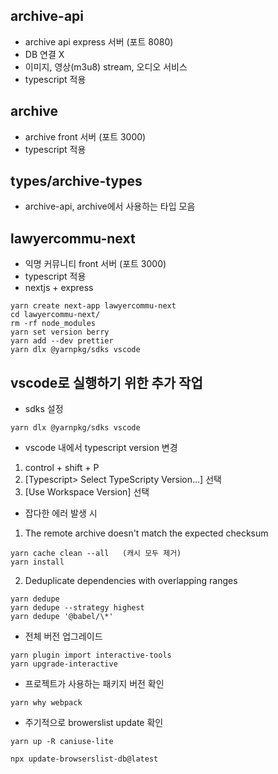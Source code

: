 ## archive-api

- archive api express 서버 (포트 8080)
- DB 연결 X
- 이미지, 영상(m3u8) stream, 오디오 서비스
- typescript 적용

## archive

- archive front 서버 (포트 3000)
- typescript 적용

## types/archive-types

- archive-api, archive에서 사용하는 타입 모음

## lawyercommu-next

- 익명 커뮤니티 front 서버 (포트 3000)
- typescript 적용
- nextjs + express

```
yarn create next-app lawyercommu-next
cd lawyercommu-next/
rm -rf node_modules
yarn set version berry
yarn add --dev prettier
yarn dlx @yarnpkg/sdks vscode
```

## vscode로 실행하기 위한 추가 작업

- sdks 설정

```
yarn dlx @yarnpkg/sdks vscode
```

- vscode 내에서 typescript version 변경

1. control + shift + P
2. [Typescript> Select TypeScripty Version...] 선택
3. [Use Workspace Version] 선택

- 잡다한 에러 발생 시

1. The remote archive doesn't match the expected checksum

```
yarn cache clean --all   (캐시 모두 제거)
yarn install
```

2. Deduplicate dependencies with overlapping ranges

```
yarn dedupe
yarn dedupe --strategy highest
yarn dedupe '@babel/\*'
```

- 전체 버전 업그레이드

```
yarn plugin import interactive-tools
yarn upgrade-interactive
```

- 프로젝트가 사용하는 패키지 버전 확인

```
yarn why webpack
```

- 주기적으로 browerslist update 확인

```
yarn up -R caniuse-lite
```

```
npx update-browserslist-db@latest
```

